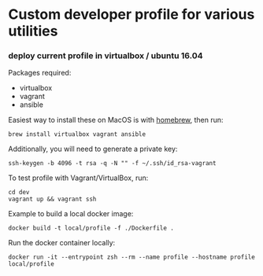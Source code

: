 # Custom developer profile for various utilities

### deploy current profile in virtualbox / ubuntu 16.04

Packages required:
- virtualbox
- vagrant
- ansible

Easiest way to install these on MacOS is with [homebrew](https://brew.sh/), then run:

`brew install virtualbox vagrant ansible`

Additionally, you will need to generate a private key:

`ssh-keygen -b 4096 -t rsa -q -N "" -f ~/.ssh/id_rsa-vagrant`

To test profile with Vagrant/VirtualBox, run:

```
cd dev
vagrant up && vagrant ssh
```

Example to build a local docker image:

```
docker build -t local/profile -f ./Dockerfile .
```

Run the docker container locally:

```
docker run -it --entrypoint zsh --rm --name profile --hostname profile local/profile
```
